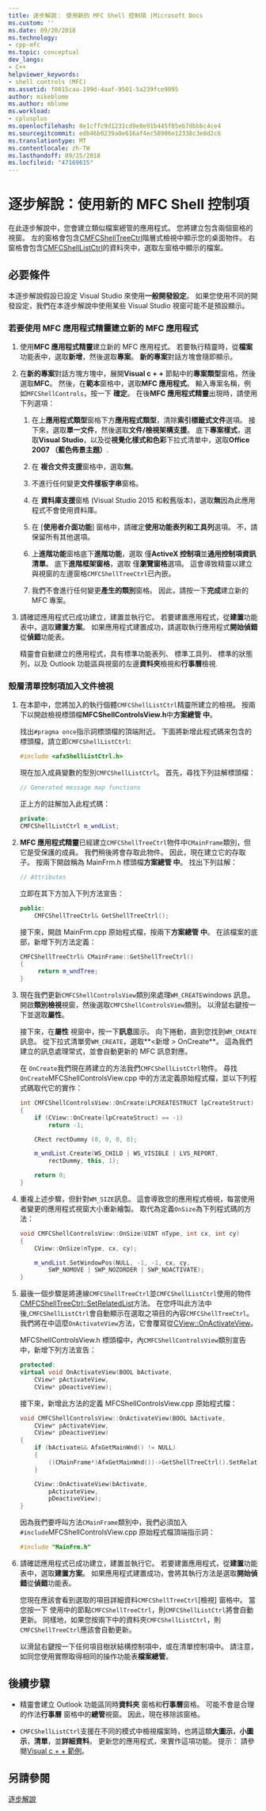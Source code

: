 ```yaml
---
title: 逐步解說： 使用新的 MFC Shell 控制項 |Microsoft Docs
ms.custom: ''
ms.date: 09/20/2018
ms.technology:
- cpp-mfc
ms.topic: conceptual
dev_langs:
- C++
helpviewer_keywords:
- shell controls (MFC)
ms.assetid: f0015caa-199d-4aaf-9501-5a239fce9095
author: mikeblome
ms.author: mblome
ms.workload:
- cplusplus
ms.openlocfilehash: 8e1cffc9d1231cd9e8e91b445f05eb7dbbbc4ce4
ms.sourcegitcommit: edb46b0239a0e616af4ec58906e12338c3e8d2c6
ms.translationtype: MT
ms.contentlocale: zh-TW
ms.lasthandoff: 09/25/2018
ms.locfileid: "47169615"
---
```

# <a name="walkthrough-using-the-new-mfc-shell-controls"></a>逐步解說：使用新的 MFC Shell 控制項

在此逐步解說中，您會建立類似檔案總管的應用程式。 您將建立包含兩個窗格的視窗。 左的窗格會包含[CMFCShellTreeCtrl](../mfc/reference/cmfcshelltreectrl-class.md)階層式檢視中顯示您的桌面物件。 右窗格會包含[CMFCShellListCtrl](../mfc/reference/cmfcshelllistctrl-class.md)的資料夾中，選取左窗格中顯示的檔案。

## <a name="prerequisites"></a>必要條件

本逐步解說假設已設定 Visual Studio 來使用**一般開發設定**。 如果您使用不同的開發設定，我們在本逐步解說中使用某些 Visual Studio 視窗可能不是預設顯示。

### <a name="to-create-a-new-mfc-application-by-using-the-mfc-application-wizard"></a>若要使用 MFC 應用程式精靈建立新的 MFC 應用程式

1. 使用**MFC 應用程式精靈**建立新的 MFC 應用程式。 若要執行精靈時，從**檔案**功能表中，選取**新增**，然後選取**專案**。 **新的專案**對話方塊會隨即顯示。

1. 在**新的專案**對話方塊方塊中，展開**Visual c + +** 節點中的**專案類型**窗格，然後選取**MFC**。 然後，在**範本**窗格中，選取**MFC 應用程式**。 輸入專案名稱，例如`MFCShellControls`，按一下  **確定**。 在後**MFC 應用程式精靈**出現時，請使用下列選項：

    1. 在上**應用程式類型**窗格下方**應用程式類型**，清除**索引標籤式文件**選項。 接下來，選取**單一文件**，然後選取**文件/檢視架構支援**。 底下**專案樣式**，選取**Visual Studio**，以及從**視覺化樣式和色彩**下拉式清單中，選取**Office 2007 （藍色佈景主題）**. 

    1. 在 **複合文件支援**窗格中，選取**無**。

    1. 不進行任何變更**文件樣板字串**窗格。

    1. 在 **資料庫支援**窗格 (Visual Studio 2015 和較舊版本)，選取**無**因為此應用程式不會使用資料庫。 

    1. 在 [**使用者介面功能**] 窗格中，請確定**使用功能表列和工具列**選項。 不，請保留所有其他選項。 

    1. 上**進階功能**窗格底下**進階功能**，選取 僅**ActiveX 控制項**並**通用控制項資訊清單**。 底下**進階框架窗格**，選取 僅**瀏覽窗格**選項。 這會導致精靈以建立與視窗的左邊窗格`CMFCShellTreeCtrl`已內嵌。 

    1. 我們不會進行任何變更**產生的類別**窗格。 因此，請按一下**完成**建立新的 MFC 專案。

1. 請確認應用程式已成功建立，建置並執行它。 若要建置應用程式，從**建置**功能表中，選取**建置方案**。 如果應用程式建置成功，請選取執行應用程式**開始偵錯**從**偵錯**功能表。

   精靈會自動建立的應用程式，具有標準功能表列、 標準工具列、 標準的狀態列，以及 Outlook 功能區與視窗的左邊**資料夾**檢視和**行事曆**檢視.

### <a name="to-add-the-shell-list-control-to-the-document-view"></a>殼層清單控制項加入文件檢視

1. 在本節中，您將加入的執行個體`CMFCShellListCtrl`精靈所建立的檢視。 按兩下以開啟檢視標頭檔**MFCShellControlsView.h**中**方案總管 中**。

   找出`#pragma once`指示詞標頭檔的頂端附近。 下面將新增此程式碼来包含的標頭檔，請立即`CMFCShellListCtrl`:

   ```cpp
   #include <afxShellListCtrl.h>
   ```

   現在加入成員變數的型別`CMFCShellListCtrl`。 首先，尋找下列註解標頭檔：

   ```cpp
   // Generated message map functions
   ```

   正上方的註解加入此程式碼：

   ```cpp
   private:
   CMFCShellListCtrl m_wndList;
   ```

1. **MFC 應用程式精靈**已經建立`CMFCShellTreeCtrl`物件中`CMainFrame`類別，但它是受保護的成員。 我們稍後將會存取此物件。 因此，現在建立它的存取子。 按兩下開啟稱為 MainFrm.h 標頭檔**方案總管 中**。 找出下列註解：

   ```cpp
   // Attributes
   ```

   立即在其下方加入下列方法宣告：

   ```cpp
   public:
       CMFCShellTreeCtrl& GetShellTreeCtrl();
   ```

   接下來，開啟 MainFrm.cpp 原始程式檔，按兩下**方案總管 中**。 在該檔案的底部，新增下列方法定義：

   ```cpp
   CMFCShellTreeCtrl& CMainFrame::GetShellTreeCtrl()
   {
        return m_wndTree;
   }
   ```

1. 現在我們更新`CMFCShellControlsView`類別來處理`WM_CREATE`windows 訊息。 開啟**類別檢視**視窗，然後選取`CMFCShellControlsView`類別。 以滑鼠右鍵按一下並選取**屬性**。

    接下來，在**屬性** 視窗中，按一下**訊息**圖示。 向下捲動，直到您找到`WM_CREATE`訊息。 從下拉式清單旁`WM_CREATE`，選取**\<新增 > OnCreate**。 這為我們建立的訊息處理常式，並會自動更新的 MFC 訊息對應。

   在 `OnCreate`我們現在將建立的方法我們`CMFCShellListCtrl`物件。 尋找`OnCreate`MFCShellControlsView.cpp 中的方法定義原始程式檔，並以下列程式碼取代它的實作：

    ```cpp
    int CMFCShellControlsView::OnCreate(LPCREATESTRUCT lpCreateStruct)
    {
        if (CView::OnCreate(lpCreateStruct) == -1)
            return -1;

        CRect rectDummy (0, 0, 0, 0);

        m_wndList.Create(WS_CHILD | WS_VISIBLE | LVS_REPORT,
            rectDummy, this, 1);

        return 0;
    }
    ```

1. 重複上述步驟，但針對`WM_SIZE`訊息。 這會導致您的應用程式檢視，每當使用者變更的應用程式視窗大小重新繪製。 取代為定義`OnSize`為下列程式碼的方法：

    ```cpp
    void CMFCShellControlsView::OnSize(UINT nType, int cx, int cy)
    {
        CView::OnSize(nType, cx, cy);

        m_wndList.SetWindowPos(NULL, -1, -1, cx, cy,
            SWP_NOMOVE | SWP_NOZORDER | SWP_NOACTIVATE);
    }
    ```

1. 最後一個步驟是將連線`CMFCShellTreeCtrl`並`CMFCShellListCtrl`使用的物件[CMFCShellTreeCtrl::SetRelatedList](../mfc/reference/cmfcshelltreectrl-class.md#setrelatedlist)方法。 在您呼叫此方法中後,`CMFCShellListCtrl`會自動顯示在選取之項目的內容`CMFCShellTreeCtrl`。 我們將在中這麼`OnActivateView`方法，它會覆寫從[CView::OnActivateView](../mfc/reference/cview-class.md#onactivateview)。

   MFCShellControlsView.h 標頭檔中，內`CMFCShellControlsView`類別宣告中，新增下列方法宣告：

    ```cpp
    protected:
    virtual void OnActivateView(BOOL bActivate,
        CView* pActivateView,
        CView* pDeactiveView);
    ```

   接下來，新增此方法的定義 MFCShellControlsView.cpp 原始程式檔：

    ```cpp
    void CMFCShellControlsView::OnActivateView(BOOL bActivate,
        CView* pActivateView,
        CView* pDeactiveView)
    {
        if (bActivate&& AfxGetMainWnd() != NULL)
        {
            ((CMainFrame*)AfxGetMainWnd())->GetShellTreeCtrl().SetRelatedList(&m_wndList);
        }

        CView::OnActivateView(bActivate,
            pActivateView,
            pDeactiveView);
    }
    ```

   因為我們要呼叫方法`CMainFrame`類別中，我們必須加入`#include`MFCShellControlsView.cpp 原始程式檔頂端指示詞：

    ```cpp
    #include "MainFrm.h"
    ```

1. 請確認應用程式已成功建立，建置並執行它。 若要建置應用程式，從**建置**功能表中，選取**建置方案**。 如果應用程式建置成功，會將其執行方法是選取**開始偵錯**從**偵錯**功能表。

   您現在應該會看到選取的項目詳細資料`CMFCShellTreeCtrl`[檢視] 窗格中。 當您按一下 使用中的節點`CMFCShellTreeCtrl`，則`CMFCShellListCtrl`將會自動更新。 同樣地，如果您按兩下中的資料夾`CMFCShellListCtrl`，則`CMFCShellTreeCtrl`應該會自動更新。

   以滑鼠右鍵按一下任何項目樹狀結構控制項中，或在清單控制項中。 請注意，如同您使用實際取得相同的操作功能表**檔案總管**。

## <a name="next-steps"></a>後續步驟

- 精靈會建立 Outlook 功能區同時**資料夾** 窗格和**行事曆**窗格。 可能不會是合理的作法**行事曆** 窗格中的**總管**視窗。 因此，現在移除該窗格。

- `CMFCShellListCtrl`支援在不同的模式中檢視檔案時，也將這類**大圖示**，**小圖示**，**清單**，並**詳細資料**。 更新您的應用程式，來實作這項功能。 提示： 請參閱[Visual c + + 範例](../visual-cpp-samples.md)。

## <a name="see-also"></a>另請參閱

[逐步解說](../mfc/walkthroughs-mfc.md)
